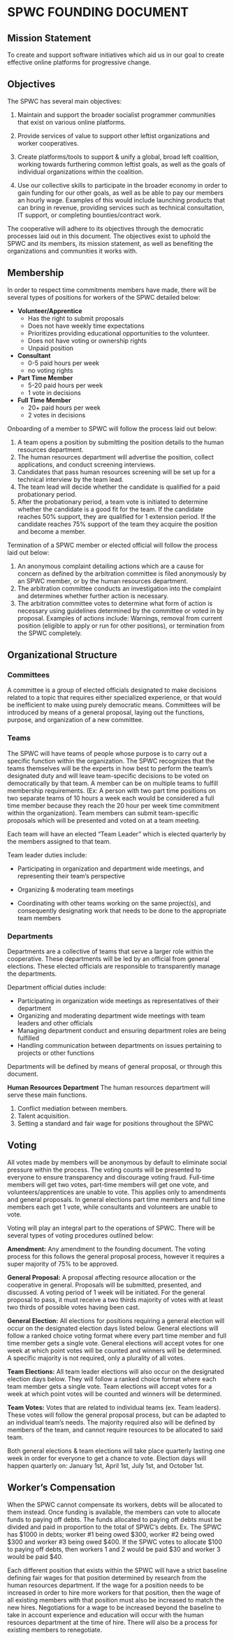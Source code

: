 # SPWC FOUNDING DOCUMENT

## Mission Statement

To create and support software initiatives which aid us in our goal to create effective online platforms for progressive change.

## Objectives

The SPWC has several main objectives:

1.  Maintain and support the broader socialist programmer communities that exist on various online platforms.
    
2.  Provide services of value to support other leftist organizations and worker cooperatives.
    
3.  Create platforms/tools to support & unify a global, broad left coalition, working towards furthering common leftist goals, as well as the goals of individual organizations within the coalition.
    
4.  Use our collective skills to participate in the broader economy in order to gain funding for our other goals, as well as be able to pay our members an hourly wage. Examples of this would include launching products that can bring in revenue, providing services such as technical consultation, IT support, or completing bounties/contract work.

The cooperative will adhere to its objectives through the democratic processes laid out in this document. The objectives exist to uphold the SPWC and its members, its mission statement, as well as benefiting the organizations and communities it works with.

## Membership

In order to respect time commitments members have made, there will be several types of positions for workers of the SPWC detailed below:

- **Volunteer/Apprentice**
	- Has the right to submit proposals
	- Does not have weekly time expectations
	- Prioritizes providing educational opportunities to the volunteer.
	- Does not have voting or ownership rights
	-   Unpaid position
- **Consultant**
	- 0-5 paid hours per week
	- no voting rights
 - **Part Time Member**
	 -   5-20 paid hours per week
	 -   1 vote in decisions
- **Full Time Member**
	-   20+ paid hours per week
	-   2 votes in decisions

Onboarding of a member to SPWC will follow the process laid out below:

1.  A team opens a position by submitting the position details to the human resources department.
2.  The human resources department will advertise the position, collect applications, and conduct screening interviews.
3.  Candidates that pass human resources screening will be set up for a technical interview by the team lead.
4.  The team lead will decide whether the candidate is qualified for a paid probationary period. 
5.  After the probationary period, a team vote is initiated to determine whether the candidate is a good fit for the team. If the candidate reaches 50% support, they are qualified for 1 extension period. If the candidate reaches 75% support of the team they acquire the position and become a member.

Termination of a SPWC member or elected official will follow the process laid out below:  

1.  An anonymous complaint detailing actions which are a cause for concern as defined by the arbitration committee is filed anonymously by an SPWC member, or by the human resources department.
2.  The arbitration committee conducts an investigation into the complaint and determines whether further action is necessary.
3.  The arbitration committee votes to determine what form of action is necessary using guidelines determined by the committee or voted in by proposal. Examples of actions include: Warnings, removal from current position (eligible to apply or run for other positions), or termination from the SPWC completely.
    
## Organizational Structure
### Committees
A committee is a group of elected officials designated to make decisions related to a topic that requires either specialized experience, or that would be inefficient to make using purely democratic means. Committees will be introduced by means of a general proposal, laying out the functions, purpose, and organization of a new committee.

### Teams
The SPWC will have teams of people whose purpose is to carry out a specific function within the organization. The SPWC recognizes that the teams themselves will be the experts in how best to perform the team’s designated duty and will leave team-specific decisions to be voted on democratically by that team. A member can be on multiple teams to fulfill membership requirements. (Ex: A person with two part time positions on two separate teams of 10 hours a week each would be considered a full time member because they reach the 20 hour per week time commitment within the organization). Team members can submit team-specific proposals which will be presented and voted on at a team meeting.

Each team will have an elected “Team Leader” which is elected quarterly by the members assigned to that team.

Team leader duties include:

-   Participating in organization and department wide meetings, and representing their team’s perspective
    
-   Organizing & moderating team meetings
    
-   Coordinating with other teams working on the same project(s), and consequently designating work that needs to be done to the appropriate team members
    

  

### Departments
Departments are a collective of teams that serve a larger role within the cooperative. These departments will be led by an official from general elections. These elected officials are responsible to transparently manage the departments.

Department official duties include:
-   Participating in organization wide meetings as representatives of their department
-   Organizing and moderating department wide meetings with team leaders and other officials
-   Managing department conduct and ensuring department roles are being fulfilled
-   Handling communication between departments on issues pertaining to projects or other functions

Departments will be defined by means of general proposal, or through this document.

**Human Resources Department**
The human resources department will serve these main functions.
1.  Conflict mediation between members.
2.  Talent acquisition.
3.  Setting a standard and fair wage for positions throughout the SPWC

## Voting
All votes made by members will be anonymous by default to eliminate social pressure within the process. The voting counts will be presented to everyone to ensure transparency and discourage voting fraud. Full-time members will get two votes, part-time members will get one vote, and volunteers/apprentices are unable to vote. This applies only to amendments and general proposals. In general elections part time members and full time members each get 1 vote, while consultants and volunteers are unable to vote.

Voting will play an integral part to the operations of SPWC. There will be several types of voting procedures outlined below: 

**Amendment:** Any amendment to the founding document. The voting process for this follows the general proposal process, however it requires a super majority of 75% to be approved.

**General Proposal:** A proposal affecting resource allocation or the cooperative in general. Proposals will be submitted, presented, and discussed. A voting period of 1 week will be initiated. For the general proposal to pass, it must receive a two thirds majority of votes with at least two thirds of possible votes having been cast.

**General Election:** All elections for positions requiring a general election will occur on the designated election days listed below. General elections will follow a ranked choice voting format where every part time member and full time member gets a single vote. General elections will accept votes for one week at which point votes will be counted and winners will be determined. A specific majority is not required, only a plurality of all votes.

**Team Elections:** All team leader elections will also occur on the designated election days below. They will follow a ranked choice format where each team member gets a single vote. Team elections will accept votes for a week at which point votes will be counted and winners will be determined.

**Team Votes:** Votes that are related to individual teams (ex. Team leaders). These votes will follow the general proposal process, but can be adapted to an individual team’s needs. The majority required also will be defined by members of the team, and cannot require resources to be allocated to said team.

Both general elections & team elections will take place quarterly lasting one week in order for everyone to get a chance to vote. Election days will happen quarterly on: January 1st, April 1st, July 1st, and October 1st.

## Worker’s Compensation

When the SPWC cannot compensate its workers, debts will be allocated to them instead. Once funding is available, the members can vote to allocate funds to paying off debts. The funds allocated to paying off debts must be divided and paid in proportion to the total of SPWC’s debts. Ex. The SPWC has $1000 in debts; worker #1 being owed $300, worker #2 being owed $300 and worker #3 being owed $400. If the SPWC votes to allocate $100 to paying off debts, then workers 1 and 2 would be paid $30 and worker 3 would be paid $40.
  
Each different position that exists within the SPWC will have a strict baseline defining fair wages for that position determined by research from the human resources department. If the wage for a position needs to be increased in order to hire more workers for that position, then the wage of all existing members with that position must also be increased to match the new hires. Negotiations for a wage to be increased beyond the baseline to take in account experience and education will occur with the human resources department at the time of hire. There will also be a process for existing members to renegotiate.

